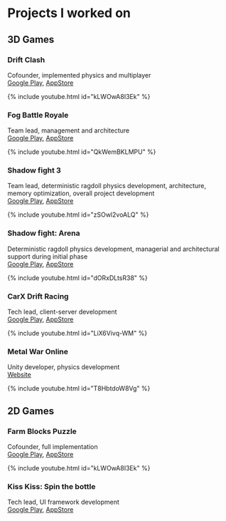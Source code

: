 # Projects I worked on
## 3D Games

### Drift Clash
Cofounder, implemented physics and multiplayer<br>
[Google Play](https://play.google.com/store/search?q=Drift%20clash&c=apps&hl=en_US), 
[AppStore](https://apps.apple.com/us/app/drift-clash-online-racing/id1332418872)

{% include youtube.html id="kLWOwA8I3Ek" %}

### Fog Battle Royale
Team lead, management and architecture<br>
[Google Play](https://play.google.com/store/apps/details?id=pvp.survival.rpg.fog&hl=en_US), 
[AppStore](https://apps.apple.com/us/app/fog-grand-battle-royale-moba/id1537978273)

{% include youtube.html id="QkWemBKLMPU" %}  

### Shadow fight 3
Team lead, deterministic ragdoll physics development, architecture, memory optimization, overall project development<br>
[Google Play](https://play.google.com/store/search?q=shadow%20fight%203&c=apps&hl=en_US), 
[AppStore](https://apps.apple.com/us/app/shadow-fight-3-rpg-fighting/id964827011)

{% include youtube.html id="zSOwl2voALQ" %}  

### Shadow fight: Arena
Deterministic ragdoll physics development, managerial and architectural support during initial phase<br>
[Google Play](https://play.google.com/store/search?q=Shadow%20Fight%20Arena&c=apps&hl=en_US), 
[AppStore](https://apps.apple.com/us/app/shadow-fight-4-arena/id1479050948)

{% include youtube.html id="dORxDLtsR38" %}  

### CarX Drift Racing
Tech lead, client-server development<br>
[Google Play](https://play.google.com/store/apps/details?id=com.CarXTech.CarXDriftRacingFull&hl=en_US), 
[AppStore](https://apps.apple.com/us/app/carx-drift-racing/id644907661)

{% include youtube.html id="LiX6Vivq-WM" %}  

### Metal War Online
Unity developer, physics development<br>
[Website](http://mwogame.com)

{% include youtube.html id="T8HbtdoW8Vg" %}  

## 2D Games

### Farm Blocks Puzzle
Cofounder, full implementation<br>
[Google Play](https://play.google.com/store/search?q=Drift%20clash&c=apps&hl=en_US), 
[AppStore](https://apps.apple.com/us/app/drift-clash-online-racing/id1332418872)

{% include youtube.html id="kLWOwA8I3Ek" %}

### Kiss Kiss: Spin the bottle
Tech lead, UI framework development<br>
[Google Play](https://play.google.com/store/search?q=kiss%20kiss&c=apps&hl=en_US), 
[AppStore](https://apps.apple.com/us/app/kiss-kiss-spin-the-bottle/id959502665)
